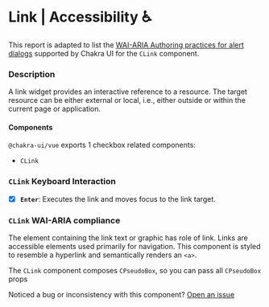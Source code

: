 # Link | Accessibility ♿️

This report is adapted to list the [WAI-ARIA Authoring practices for alert dialogs](https://www.w3.org/TR/wai-aria-practices-1.2/#link) supported by Chakra UI for the `CLink` component.

### Description
A link widget provides an interactive reference to a resource. The target resource can be either external or local, i.e., either outside or within the current page or application.

#### Components
`@chakra-ui/vue` exports 1 checkbox related components:
- `CLink`

### `CLink` Keyboard Interaction
- [x] **`Enter`**: Executes the link and moves focus to the link target.

### `CLink` WAI-ARIA compliance
The element containing the link text or graphic has role of link.
Links are accessible elements used primarily for navigation. This component is styled to resemble a hyperlink and semantically renders an `<a>`.

The `CLink` component composes `CPseudoBox`, so you can pass all `CPseudoBox` props


Noticed a bug or inconsistency with this component? [Open an issue](https://github.com/chakra-ui/chakra-ui-vue/issues/new/choose)
